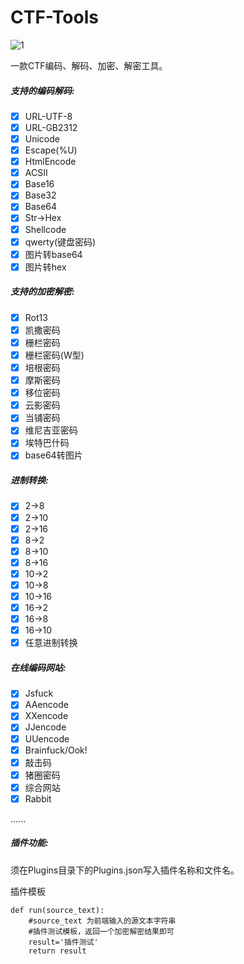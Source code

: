 # CTF-Tools

![1](https://github.com/qianxiao996/CTF-Tools/blob/master/1.jpg)

一款CTF编码、解码、加密、解密工具。

##### 支持的编码解码:

- [x] URL-UTF-8            
- [x] URL-GB2312
- [x] Unicode
- [x] Escape(%U)
- [x] HtmlEncode
- [x] ACSII
- [x] Base16
- [x] Base32
- [x] Base64
- [x] Str->Hex
- [x] Shellcode
- [x] qwerty(键盘密码)
- [x] 图片转base64
- [x] 图片转hex

##### 支持的加密解密:

- [x] Rot13
- [x] 凯撒密码
- [x] 栅栏密码
- [x] 栅栏密码(W型)
- [x] 培根密码
- [x] 摩斯密码
- [x] 移位密码
- [x] 云影密码
- [x] 当铺密码
- [x] 维尼吉亚密码
- [x] 埃特巴什码
- [x] base64转图片

##### 进制转换:

- [x] 2->8
- [x] 2->10
- [x] 2->16
- [x] 8->2
- [x] 8->10
- [x] 8->16
- [x] 10->2
- [x] 10->8
- [x] 10->16
- [x] 16->2
- [x] 16->8
- [x] 16->10
- [x] 任意进制转换

##### 在线编码网站:

- [x] Jsfuck
- [x] AAencode
- [x] XXencode
- [x] JJencode
- [x] UUencode
- [x] Brainfuck/Ook!
- [x] 敲击码
- [x] 猪圈密码
- [x] 综合网站
- [x] Rabbit

......

##### 插件功能:

须在Plugins目录下的Plugins.json写入插件名称和文件名。

插件模板

```
def run(source_text):
    #source_text 为前端输入的源文本字符串
    #插件测试模板，返回一个加密解密结果即可
    result='插件测试'
    return result
```

